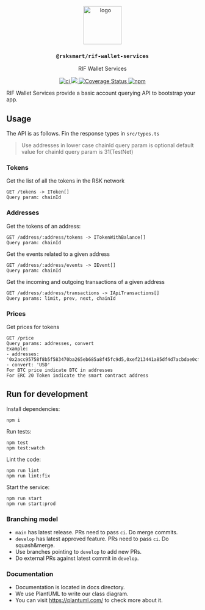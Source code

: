<p align="middle">
  <img src="https://www.rifos.org/assets/img/logo.svg" alt="logo" height="100" >
</p>
<h3 align="middle"><code>@rsksmart/rif-wallet-services</code></h3>
<p align="middle">
  RIF Wallet Services
</p>
<p align="middle">
  <a href="https://github.com/rsksmart/rif-wallet-services/actions/workflows/ci.yml" alt="ci">
    <img src="https://github.com/rsksmart/rif-wallet-services/actions/workflows/ci.yml/badge.svg" alt="ci" />
  </a>
  <a href="https://lgtm.com/projects/g/rsksmart/rif-wallet-services/context:javascript">
    <img src="https://img.shields.io/lgtm/grade/javascript/github/rsksmart/rif-wallet-services" />
  </a>
  <a href='https://coveralls.io/github/rsksmart/rif-wallet-services?branch=main'>
    <img src='https://coveralls.io/repos/github/rsksmart/rif-wallet-services/badge.svg?branch=main' alt='Coverage Status' />
  </a>
  <a href="https://badge.fury.io/js/%40rsksmart%2Frif-wallet-services">
    <img src="https://badge.fury.io/js/%40rsksmart%2Frif-wallet-services.svg" alt="npm" />
  </a>
</p>

RIF Wallet Services provide a basic account querying API to bootstrap your app.

## Usage

The API is as follows. Fin the response types in `src/types.ts`

> Use addresses in lower case
> chainId query param is optional
> default value for chainId query param is 31(TestNet)

### Tokens

Get the list of all the tokens in the RSK network

```
GET /tokens -> IToken[]
Query param: chainId
```

### Addresses

Get the tokens of an address:


```
GET /address/:address/tokens -> ITokenWithBalance[]
Query param: chainId
```

Get the events related to a given address

```
GET /address/:address/events -> IEvent[]
Query param: chainId
```

Get the incoming and outgoing transactions of a given address

```
GET /address/:address/transactions -> IApiTransactions[]
Query params: limit, prev, next, chainId
```

### Prices
Get prices for tokens
```
GET /price
Query params: addresses, convert
Example:
- addresses: '0x2acc95758f8b5f583470ba265eb685a8f45fc9d5,0xef213441a85df4d7acbdae0cf78004e1e486bb96'
- convert: 'USD'
For BTC price indicate BTC in addresses
For ERC 20 Token indicate the smart contract address
```

## Run for development

Install dependencies:

```
npm i
```

Run tests:

```
npm test
npm test:watch
```

Lint the code:

```
npm run lint
npm run lint:fix
```

Start the service:

```
npm run start
npm run start:prod
```

### Branching model

- `main` has latest release. PRs need to pass `ci`. Do merge commits.
- `develop` has latest approved feature. PRs need to pass `ci`. Do squash&merge.
- Use branches pointing to `develop` to add new PRs.
- Do external PRs against latest commit in `develop`.

### Documentation

- Documentation is located in docs directory.
- We use PlantUML to write our class diagram.
- You can visit https://plantuml.com/ to check more about it.
